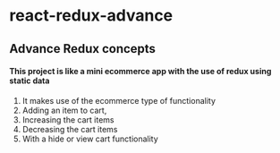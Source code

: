 # react-redux-advance
## Advance Redux concepts
#### This project is like a mini ecommerce app with the use of redux using static data 
1. It makes use of the ecommerce type of functionality 
2. Adding an item to cart, 
3. Increasing the cart items
4. Decreasing the cart items 
5. With a hide or view cart functionality
